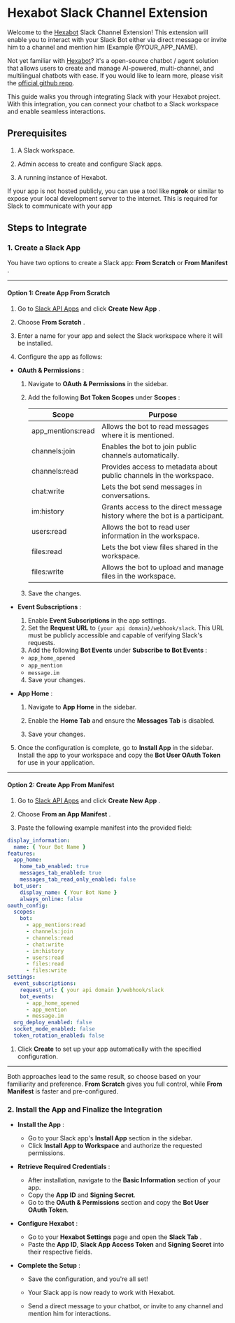 # Hexabot Slack Channel Extension

Welcome to the [Hexabot](https://hexabot.ai/) Slack Channel Extension! This extension will enable you to interact with your Slack Bot either via direct message or invite him to a channel and mention him (Example @YOUR_APP_NAME).

Not yet familiar with [Hexabot](https://hexabot.ai/)? it's a open-source chatbot / agent solution that allows users to create and manage AI-powered, multi-channel, and multilingual chatbots with ease. If you would like to learn more, please visit the [official github repo](https://github.com/Hexastack/Hexabot/).

This guide walks you through integrating Slack with your Hexabot project. With this integration, you can connect your chatbot to a Slack workspace and enable seamless interactions.

## Prerequisites

1. A Slack workspace.

2. Admin access to create and configure Slack apps.

3. A running instance of Hexabot.

If your app is not hosted publicly, you can use a tool like **ngrok** or similar to expose your local development server to the internet. This is required for Slack to communicate with your app

## Steps to Integrate

### 1. Create a Slack App

You have two options to create a Slack app: **From Scratch** or **From Manifest** .

---

#### Option 1: Create App From Scratch

1. Go to [Slack API Apps](https://api.slack.com/apps) and click **Create New App** .

2. Choose **From Scratch** .

3. Enter a name for your app and select the Slack workspace where it will be installed.

4. Configure the app as follows:

- **OAuth & Permissions** :

  1. Navigate to **OAuth & Permissions** in the sidebar.
  2. Add the following **Bot Token Scopes** under **Scopes** :

     | Scope             | Purpose                                                                     |
     | ----------------- | --------------------------------------------------------------------------- |
     | app_mentions:read | Allows the bot to read messages where it is mentioned.                      |
     | channels:join     | Enables the bot to join public channels automatically.                      |
     | channels:read     | Provides access to metadata about public channels in the workspace.         |
     | chat:write        | Lets the bot send messages in conversations.                                |
     | im:history        | Grants access to the direct message history where the bot is a participant. |
     | users:read        | Allows the bot to read user information in the workspace.                   |
     | files:read        | Lets the bot view files shared in the workspace.                            |
     | files:write       | Allows the bot to upload and manage files in the workspace.                 |

  3. Save the changes.

- **Event Subscriptions** :

  1. Enable **Event Subscriptions** in the app settings.
  2. Set the **Request URL** to `{your api domain}/webhook/slack`. This URL must be publicly accessible and capable of verifying Slack's requests.
  3. Add the following **Bot Events** under **Subscribe to Bot Events** :

  - `app_home_opened`
  - `app_mention`
  - `message.im`

  4. Save your changes.

- **App Home** :

  1. Navigate to **App Home** in the sidebar.
  2. Enable the **Home Tab** and ensure the **Messages Tab** is disabled.

  3. Save your changes.

5. Once the configuration is complete, go to **Install App** in the sidebar. Install the app to your workspace and copy the **Bot User OAuth Token** for use in your application.

---

#### Option 2: Create App From Manifest

1. Go to [Slack API Apps](https://api.slack.com/) and click **Create New App** .

2. Choose **From an App Manifest** .

3. Paste the following example manifest into the provided field:

```yaml
display_information:
  name: { Your Bot Name }
features:
  app_home:
    home_tab_enabled: true
    messages_tab_enabled: true
    messages_tab_read_only_enabled: false
  bot_user:
    display_name: { Your Bot Name }
    always_online: false
oauth_config:
  scopes:
    bot:
      - app_mentions:read
      - channels:join
      - channels:read
      - chat:write
      - im:history
      - users:read
      - files:read
      - files:write
settings:
  event_subscriptions:
    request_url: { your api domain }/webhook/slack
    bot_events:
      - app_home_opened
      - app_mention
      - message.im
  org_deploy_enabled: false
  socket_mode_enabled: false
  token_rotation_enabled: false
```

1. Click **Create** to set up your app automatically with the specified configuration.

---

Both approaches lead to the same result, so choose based on your familiarity and preference. **From Scratch** gives you full control, while **From Manifest** is faster and pre-configured.

### 2. Install the App and Finalize the Integration

- **Install the App** :

  - Go to your Slack app's **Install App** section in the sidebar.
  - Click **Install App to Workspace** and authorize the requested permissions.

- **Retrieve Required Credentials** :

  - After installation, navigate to the **Basic Information** section of your app.
  - Copy the **App ID** and **Signing Secret**.
  - Go to the **OAuth & Permissions** section and copy the **Bot User OAuth Token**.

- **Configure Hexabot** :

  - Go to your **Hexabot Settings** page and open the **Slack Tab** .
  - Paste the **App ID**, **Slack App Access Token** and **Signing Secret** into their respective fields.

- **Complete the Setup** :

  - Save the configuration, and you're all set!

  - Your Slack app is now ready to work with Hexabot.

  - Send a direct message to your chatbot, or invite to any channel and mention him for interactions.
